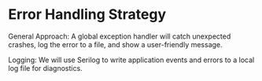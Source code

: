 # Error Handling Strategy
General Approach: A global exception handler will catch unexpected crashes, log the error to a file, and show a user-friendly message.

Logging: We will use Serilog to write application events and errors to a local log file for diagnostics.
